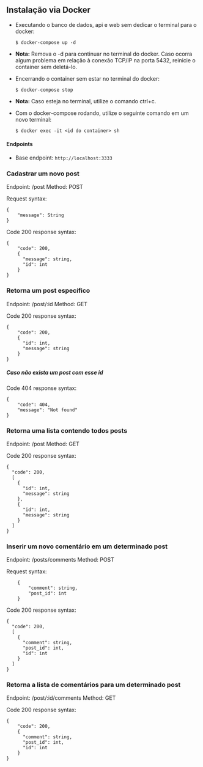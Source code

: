 ## Instalação via Docker

* Executando o banco de dados, api e web sem dedicar o terminal para o docker:
	```
	$ docker-compose up -d
	```

* **Nota:** Remova o -d para continuar no terminal do docker. Caso ocorra algum problema em relação à conexão TCP/IP na porta 5432, reinicie o container sem deletá-lo.

* Encerrando o container sem estar no terminal do docker:
	```
	$ docker-compose stop
	```
* **Nota:** Caso esteja no terminal, utilize o comando ctrl+c.

* Com o docker-compose rodando, utilize o seguinte comando em um novo terminal:
  ```
  $ docker exec -it <id do container> sh
  ```
#### Endpoints
* Base endpoint:
      ```
        http://localhost:3333
      ```

### Cadastrar um novo post
Endpoint: /post
Method: POST

Request syntax:
```
{
    "message": String
}
```

Code 200 response syntax:
```
{
    "code": 200,
    {
      "message": string,
      "id": int
    }
}
```

### Retorna um post específico
Endpoint: /post/:id
Method: GET

Code 200 response syntax:
```
{
    "code": 200,
    {
      "id": int,
      "message": string
    }
}
```
##### Caso não exista um post com esse id
Code 404 response syntax:
```
{
    "code": 404,
    "message": "Not found"
}
```

### Retorna uma lista contendo todos posts 
Endpoint: /post
Method: GET

Code 200 response syntax:
```
{
  "code": 200,
  [
    {
      "id": int,
      "message": string
    },
    {
      "id": int,
      "message": string
    }
  ]
}
```

### Inserir um novo comentário em um determinado post
Endpoint: /posts/comments
Method: POST

Request syntax:
```
    {
        "comment": string,
        "post_id": int
    }

```
Code 200 response syntax:
```
{
  "code": 200,
  [
    {
      "comment": string,
      "post_id": int,
      "id": int
    }
  ]
}
```

### Retorna a lista de comentários para um determinado post
Endpoint: /post/:id/comments
Method: GET

Code 200 response syntax:
```
{
    "code": 200,
    {
      "comment": string,
      "post_id": int,
      "id": int
    }
}
```


